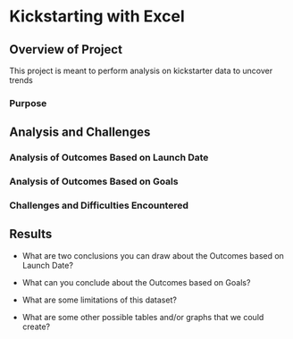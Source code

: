 # **Kickstarting with Excel**

## **Overview of Project**
This project is meant to perform analysis on kickstarter data to uncover trends
### **Purpose**

## **Analysis and Challenges**

### Analysis of Outcomes Based on Launch Date

### Analysis of Outcomes Based on Goals

### Challenges and Difficulties Encountered

## Results

- What are two conclusions you can draw about the Outcomes based on Launch Date?

- What can you conclude about the Outcomes based on Goals?

- What are some limitations of this dataset?

- What are some other possible tables and/or graphs that we could create?
